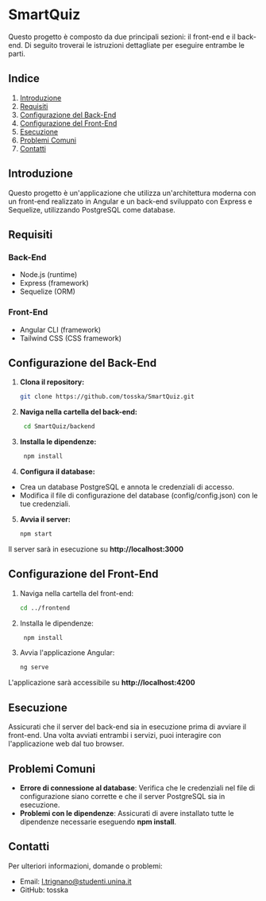 # SmartQuiz

Questo progetto è composto da due principali sezioni: il front-end e il back-end. Di seguito troverai le istruzioni dettagliate per eseguire entrambe le parti.

## Indice
1. [Introduzione](#introduzione)
2. [Requisiti](#requisiti)
3. [Configurazione del Back-End](#configurazione-del-back-end)
4. [Configurazione del Front-End](#configurazione-del-front-end)
5. [Esecuzione](#esecuzione)
6. [Problemi Comuni](#problemi-comuni)
7. [Contatti](#contatti)

## Introduzione

Questo progetto è un'applicazione che utilizza un'architettura moderna con un front-end realizzato in Angular e un back-end sviluppato con Express e Sequelize, utilizzando PostgreSQL come database.

## Requisiti

### Back-End
- Node.js (runtime)
- Express (framework)
- Sequelize (ORM) 

### Front-End 
- Angular CLI (framework)
- Tailwind CSS (CSS framework)
   

## Configurazione del Back-End

1. **Clona il repository:**
   
   ```bash
   git clone https://github.com/tosska/SmartQuiz.git

3. **Naviga nella cartella del back-end:**
   
   ```bash
    cd SmartQuiz/backend
   
5. **Installa le dipendenze:**
   
   ```bash
    npm install
   
7. **Configura il database:**
- Crea un database PostgreSQL e annota le credenziali di accesso.
- Modifica il file di configurazione del database (config/config.json) con le tue credenziali.

5. **Avvia il server:**
   
    ```bash
    npm start

Il server sarà in esecuzione su **http://localhost:3000**

## Configurazione del Front-End

1. Naviga nella cartella del front-end:
   
   ```bash
   cd ../frontend
   
3. Installa le dipendenze:
   
   ```bash
    npm install
   
5. Avvia l'applicazione Angular:
   
   ```bash
   ng serve
   
L'applicazione sarà accessibile su **http://localhost:4200**

## Esecuzione

Assicurati che il server del back-end sia in esecuzione prima di avviare il front-end. Una volta avviati entrambi i servizi, puoi interagire con l'applicazione web dal tuo browser.

## Problemi Comuni

- **Errore di connessione al database**: Verifica che le credenziali nel file di configurazione siano corrette e che il server PostgreSQL sia in esecuzione.
- **Problemi con le dipendenze**: Assicurati di avere installato tutte le dipendenze necessarie eseguendo **npm install**.

## Contatti

Per ulteriori informazioni, domande o problemi:
- Email: l.trignano@studenti.unina.it
- GitHub: tosska







